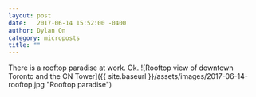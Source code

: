 ```yaml
---
layout: post
date:   2017-06-14 15:52:00 -0400
author: Dylan On
category: microposts
title: ""
---
```


There is a rooftop paradise at work. Ok.
![Rooftop view of downtown Toronto and the CN Tower]({{ site.baseurl }}/assets/images/2017-06-14-rooftop.jpg "Rooftop paradise")